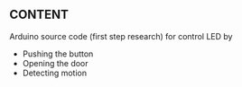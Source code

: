 CONTENT
----------
Arduino source code (first step research) for control LED by

* Pushing the button
* Opening the door
* Detecting motion